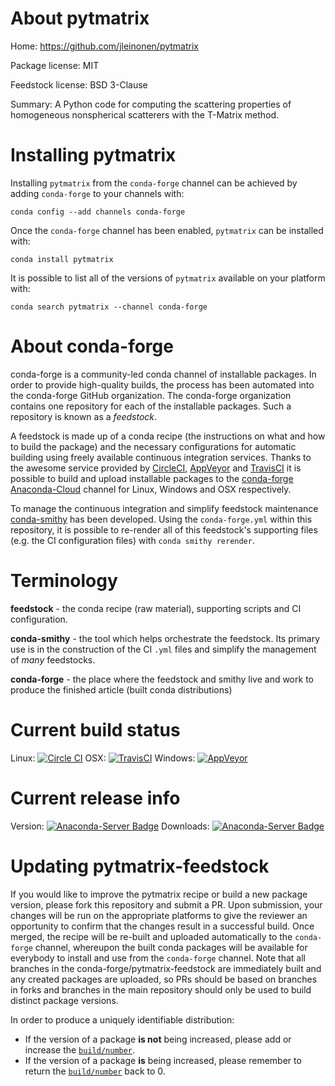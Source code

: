 About pytmatrix
===============

Home: https://github.com/jleinonen/pytmatrix

Package license: MIT

Feedstock license: BSD 3-Clause

Summary: A Python code for computing the scattering properties of homogeneous nonspherical scatterers with the T-Matrix method.



Installing pytmatrix
====================

Installing `pytmatrix` from the `conda-forge` channel can be achieved by adding `conda-forge` to your channels with:

```
conda config --add channels conda-forge
```

Once the `conda-forge` channel has been enabled, `pytmatrix` can be installed with:

```
conda install pytmatrix
```

It is possible to list all of the versions of `pytmatrix` available on your platform with:

```
conda search pytmatrix --channel conda-forge
```



About conda-forge
=================

conda-forge is a community-led conda channel of installable packages.
In order to provide high-quality builds, the process has been automated into the
conda-forge GitHub organization. The conda-forge organization contains one repository
for each of the installable packages. Such a repository is known as a *feedstock*.

A feedstock is made up of a conda recipe (the instructions on what and how to build
the package) and the necessary configurations for automatic building using freely
available continuous integration services. Thanks to the awesome service provided by
[CircleCI](https://circleci.com/), [AppVeyor](http://www.appveyor.com/)
and [TravisCI](https://travis-ci.org/) it is possible to build and upload installable
packages to the [conda-forge](https://anaconda.org/conda-forge)
[Anaconda-Cloud](http://docs.anaconda.org/) channel for Linux, Windows and OSX respectively.

To manage the continuous integration and simplify feedstock maintenance
[conda-smithy](http://github.com/conda-forge/conda-smithy) has been developed.
Using the ``conda-forge.yml`` within this repository, it is possible to re-render all of
this feedstock's supporting files (e.g. the CI configuration files) with ``conda smithy rerender``.


Terminology
===========

**feedstock** - the conda recipe (raw material), supporting scripts and CI configuration.

**conda-smithy** - the tool which helps orchestrate the feedstock.
                   Its primary use is in the construction of the CI ``.yml`` files
                   and simplify the management of *many* feedstocks.

**conda-forge** - the place where the feedstock and smithy live and work to
                  produce the finished article (built conda distributions)

Current build status
====================

Linux: [![Circle CI](https://circleci.com/gh/conda-forge/pytmatrix-feedstock.svg?style=shield)](https://circleci.com/gh/conda-forge/pytmatrix-feedstock)
OSX: [![TravisCI](https://travis-ci.org/conda-forge/pytmatrix-feedstock.svg?branch=master)](https://travis-ci.org/conda-forge/pytmatrix-feedstock)
Windows: [![AppVeyor](https://ci.appveyor.com/api/projects/status/github/conda-forge/pytmatrix-feedstock?svg=True)](https://ci.appveyor.com/project/conda-forge/pytmatrix-feedstock/branch/master)

Current release info
====================
Version: [![Anaconda-Server Badge](https://anaconda.org/conda-forge/pytmatrix/badges/version.svg)](https://anaconda.org/conda-forge/pytmatrix)
Downloads: [![Anaconda-Server Badge](https://anaconda.org/conda-forge/pytmatrix/badges/downloads.svg)](https://anaconda.org/conda-forge/pytmatrix)


Updating pytmatrix-feedstock
============================

If you would like to improve the pytmatrix recipe or build a new
package version, please fork this repository and submit a PR. Upon submission,
your changes will be run on the appropriate platforms to give the reviewer an
opportunity to confirm that the changes result in a successful build. Once
merged, the recipe will be re-built and uploaded automatically to the
`conda-forge` channel, whereupon the built conda packages will be available for
everybody to install and use from the `conda-forge` channel.
Note that all branches in the conda-forge/pytmatrix-feedstock are
immediately built and any created packages are uploaded, so PRs should be based
on branches in forks and branches in the main repository should only be used to
build distinct package versions.

In order to produce a uniquely identifiable distribution:
 * If the version of a package **is not** being increased, please add or increase
   the [``build/number``](http://conda.pydata.org/docs/building/meta-yaml.html#build-number-and-string).
 * If the version of a package **is** being increased, please remember to return
   the [``build/number``](http://conda.pydata.org/docs/building/meta-yaml.html#build-number-and-string)
   back to 0.
